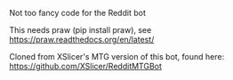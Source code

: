 Not too fancy code for the Reddit bot

This needs praw (pip install praw), see https://praw.readthedocs.org/en/latest/

Cloned from XSlicer's MTG version of this bot, found here: https://github.com/XSlicer/RedditMTGBot
